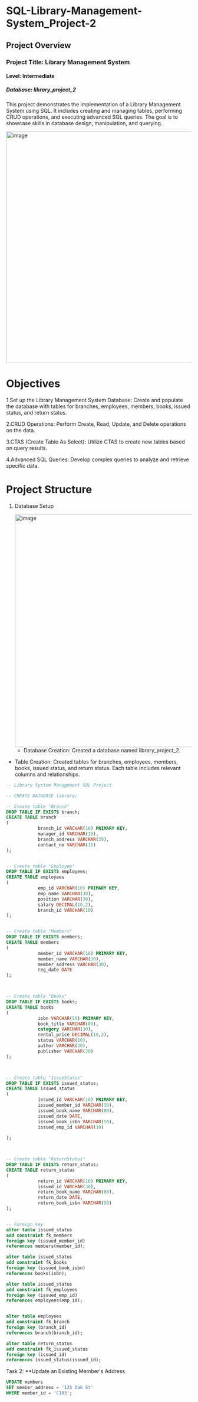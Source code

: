 # SQL-Library-Management-System_Project-2
## Project Overview

### Project Title: Library Management System

#### Level: Intermediate

##### Database: library_project_2

This project demonstrates the implementation of a Library Management System using SQL. It includes creating and managing tables, performing CRUD operations, and executing advanced SQL queries. The goal is to showcase skills in database design, manipulation, and querying.

<img width="1200" height="627" alt="image" src="https://github.com/user-attachments/assets/07d3ff68-106c-4d20-ac73-299918c6d498" />

# Objectives
1.Set up the Library Management System Database: Create and populate the database with tables for branches, employees, members, books, issued status, and return status.

2.CRUD Operations: Perform Create, Read, Update, and Delete operations on the data.

3.CTAS (Create Table As Select): Utilize CTAS to create new tables based on query results.

4.Advanced SQL Queries: Develop complex queries to analyze and retrieve specific data.

# Project Structure

1. Database Setup

   <img width="1101" height="631" alt="image" src="https://github.com/user-attachments/assets/cf3089ed-f78c-4350-b31b-094fffb4d63f" />

   - Database Creation: Created a database named library_project_2.
     
 - Table Creation: Created tables for branches, employees, members, books, issued status, and return status. Each table includes relevant columns and relationships.

``` sql
-- Library System Management SQL Project

-- CREATE DATABASE library;

-- Create table "Branch"
DROP TABLE IF EXISTS branch;
CREATE TABLE branch
(
            branch_id VARCHAR(10) PRIMARY KEY,
            manager_id VARCHAR(10),
            branch_address VARCHAR(30),
            contact_no VARCHAR(15)
);


-- Create table "Employee"
DROP TABLE IF EXISTS employees;
CREATE TABLE employees
(
            emp_id VARCHAR(10) PRIMARY KEY,
            emp_name VARCHAR(30),
            position VARCHAR(30),
            salary DECIMAL(10,2),
            branch_id VARCHAR(10)
);


-- Create table "Members"
DROP TABLE IF EXISTS members;
CREATE TABLE members
(
            member_id VARCHAR(10) PRIMARY KEY,
            member_name VARCHAR(30),
            member_address VARCHAR(30),
            reg_date DATE
);



-- Create table "Books"
DROP TABLE IF EXISTS books;
CREATE TABLE books
(
            isbn VARCHAR(50) PRIMARY KEY,
            book_title VARCHAR(80),
            category VARCHAR(30),
            rental_price DECIMAL(10,2),
            status VARCHAR(10),
            author VARCHAR(30),
            publisher VARCHAR(30)
);



-- Create table "IssueStatus"
DROP TABLE IF EXISTS issued_status;
CREATE TABLE issued_status
(
            issued_id VARCHAR(10) PRIMARY KEY,
            issued_member_id VARCHAR(30),
            issued_book_name VARCHAR(80),
            issued_date DATE,
            issued_book_isbn VARCHAR(50),
            issued_emp_id VARCHAR(10)
          
);



-- Create table "ReturnStatus"
DROP TABLE IF EXISTS return_status;
CREATE TABLE return_status
(
            return_id VARCHAR(10) PRIMARY KEY,
            issued_id VARCHAR(30),
            return_book_name VARCHAR(80),
            return_date DATE,
            return_book_isbn VARCHAR(50)
);


-- Foreign key
alter table issued_status
add constraint fk_members
foreign key (issued_member_id)
references members(member_id);

alter table issued_status
add constraint fk_books
foreign key (issued_book_isbn)
references books(isbn);

alter table issued_status
add constraint fk_employees
foreign key (issued_emp_id)
references employees(emp_id);


alter table employees
add constraint fk_branch
foreign key (branch_id)
references branch(branch_id);

alter table return_status
add constraint fk_issued_status
foreign key (issued_id)
references issued_status(issued_id);

 ```
Task 2: **Update an Existing Member's Address
``` sql
UPDATE members
SET member_address = '125 Oak St'
WHERE member_id = 'C103';
```



